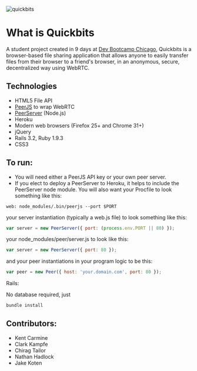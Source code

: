 ![quickbits](http://i.imgur.com/ulynnBc.png)

# What is Quickbits
A student project created in 9 days at [Dev Bootcamp Chicago](http://devbootcamp.com), Quickbits is a browser-based file sharing application that allows anyone to easily transfer files from their browser to a friend's browser, in an anonymous, secure, decentralized way using WebRTC.

## Technologies
- HTML5 File API
- [PeerJS](https://github.com/peers/peerjs/) to wrap WebRTC
- [PeerServer](https://github.com/peers/peerjs-server) (Node.js)
- Heroku
- Modern web browsers (Firefox 25+ and Chrome 31+)
- jQuery
- Rails 3.2, Ruby 1.9.3
- CSS3

## To run:
- You will need either a PeerJS API key or your own peer server.
- If you elect to deploy a PeerServer to Heroku, it helps to include the
  PeerServer node module. You will also want your Procfile to look something like this:

```
web: node_modules/.bin/peerjs --port $PORT
```

your server instantiation (typically a web.js file) to look something like this:

```javascript
var server = new PeerServer({ port: (process.env.PORT || 80) });
```

your node_modules/peer/server.js to look like this:

```javascript
var server = new PeerServer({ port: 80 });
```

and your peer instantiations in your program logic to be this:
```javascript
var peer = new Peer({ host: 'your.domain.com', port: 80 });
```

Rails:

No database required, just
```ruby
bundle install
```

## Contributors:
- Kent Carmine
- Clark Kampfe
- Chirag Tailor
- Nathan Hadlock
- Jake Koten
